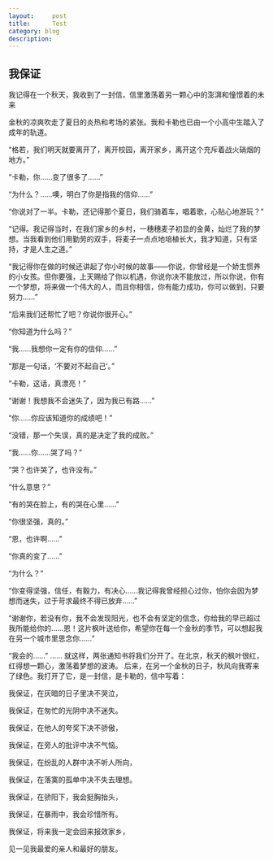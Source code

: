 ```yaml
---
layout:     post
title:      Test
category: blog
description: 
---
```


## 我保证

我记得在一个秋天，我收到了一封信，信里激荡着另一颗心中的澎湃和憧憬着的未来

金秋的凉爽吹走了夏日的炎热和考场的紧张。我和卡勒也已由一个小高中生踏入了成年的轨道。

“格若，我们明天就要离开了，离开校园，离开家乡，离开这个充斥着战火硝烟的地方。”

“卡勒，你……变了很多了……”

“为什么？……噢，明白了你是指我的信仰……”

“你说对了一半。卡勒，还记得那个夏日，我们骑着车，唱着歌，心贴心地游玩？”

“记得。我记得当时，在我们家乡的乡村，一穗穗麦子初显的金黄，灿烂了我的梦想。当我看到他们用勤劳的双手，将麦子一点点地培植长大，我才知道，只有坚持，才是人生之道。”

“我记得你在做的时候还讲起了你小时候的故事——你说，你曾经是一个娇生惯养的小女孩。但你要强，上天赐给了你以机遇，你说你决不能放过，所以你说，你有一个梦想，将来做一个伟大的人，而且你相信，你有能力成功，你可以做到，只要努力……”

“后来我们还帮忙了吧？你说你很开心。”

“你知道为什么吗？”

“我……我想你一定有你的信仰……”

“那是一句话，‘不要对不起自己’。”

“卡勒，这话，真漂亮！”

“谢谢！我想我不会迷失了，因为我已有路……”

“你……你应该知道你的成绩吧！”

“没错，那一个失误，真的是决定了我的成败。”

“我……你……哭了吗？”

“哭？也许哭了，也许没有。”

“什么意思？”

“有的哭在脸上，有的哭在心里……”

“你很坚强，真的。”

“恩，也许啊……”

“你真的变了……”

“为什么？”

“你变得坚强，信任，有毅力，有决心……我记得我曾经担心过你，怕你会因为梦想而迷失，过于苛求最终不得已放弃……”

“谢谢你，若没有你，我不会发现阳光，也不会有坚定的信念，你给我的早已超过我所能给你的……恩！这片枫叶送给你，希望你在每一个金秋的季节，可以想起我在另一个城市里思念你……”

“我会的……”
……
就这样，两张通知书将我们分开了。在北京，秋天的枫叶很红，红得想一颗心，激荡着梦想的波涛。
后来，在另一个金秋的日子，秋风向我寄来了绿色。我打开了它，是一封信，是卡勒的，信中写着：

我保证，在灰暗的日子里决不哭泣，

我保证，在匆忙的光阴中决不迷失。

我保证，在他人的夸奖下决不骄傲，

我保证，在旁人的批评中决不气恼。

我保证，在纷乱的人群中决不听人所向，

我保证，在落寞的孤单中决不失去理想。

我保证，在骄阳下，我会挺胸抬头，

我保证，在暴雨中，我会珍惜所有。

我保证，将来我一定会回来报效家乡，

见一见我最爱的亲人和最好的朋友。


